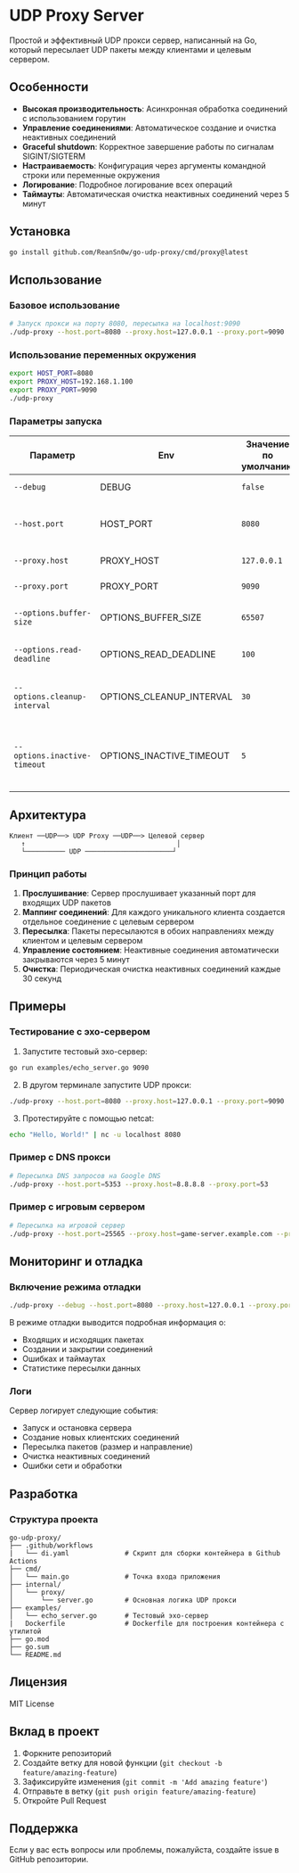 # UDP Proxy Server

Простой и эффективный UDP прокси сервер, написанный на Go, который пересылает UDP пакеты между клиентами и целевым сервером.

## Особенности

- **Высокая производительность**: Асинхронная обработка соединений с использованием горутин
- **Управление соединениями**: Автоматическое создание и очистка неактивных соединений
- **Graceful shutdown**: Корректное завершение работы по сигналам SIGINT/SIGTERM
- **Настраиваемость**: Конфигурация через аргументы командной строки или переменные окружения
- **Логирование**: Подробное логирование всех операций
- **Таймауты**: Автоматическая очистка неактивных соединений через 5 минут

## Установка

```bash
go install github.com/ReanSn0w/go-udp-proxy/cmd/proxy@latest
```

## Использование

### Базовое использование

```bash
# Запуск прокси на порту 8080, пересылка на localhost:9090
./udp-proxy --host.port=8080 --proxy.host=127.0.0.1 --proxy.port=9090
```

### Использование переменных окружения

```bash
export HOST_PORT=8080
export PROXY_HOST=192.168.1.100
export PROXY_PORT=9090
./udp-proxy
```

### Параметры запуска

| Параметр | Env |Значение по умолчанию | Описание |
|--------------|----------|----------|------------------|
| `--debug` | DEBUG | `false` | Включить режим отладки |
| `--host.port` | HOST_PORT | `8080` | Порт для прослушивания входящих соединений |
| `--proxy.host` | PROXY_HOST | `127.0.0.1` | Хост целевого сервера |
| `--proxy.port` | PROXY_PORT | `9090` | Порт целевого сервера |
| `--options.buffer-size` | OPTIONS_BUFFER_SIZE | `65507` | Максимальный размер UDP пакета |
| `--options.read-deadline` | OPTIONS_READ_DEADLINE | `100` | Время ожидания ответа, мс |
| `--options.cleanup-interval` | OPTIONS_CLEANUP_INTERVAL | `30` | Интервал закрытия неактивных соединений, c |
| `--options.inactive-timeout` | OPTIONS_INACTIVE_TIMEOUT | `5` | Время по прошествии которого клиент считается неактивным, м |

## Архитектура

```
Клиент ──UDP──> UDP Proxy ──UDP──> Целевой сервер
   ↑                                      │
   └────────── UDP ──────────────────────┘
```

### Принцип работы

1. **Прослушивание**: Сервер прослушивает указанный порт для входящих UDP пакетов
2. **Маппинг соединений**: Для каждого уникального клиента создается отдельное соединение с целевым сервером
3. **Пересылка**: Пакеты пересылаются в обоих направлениях между клиентом и целевым сервером
4. **Управление состоянием**: Неактивные соединения автоматически закрываются через 5 минут
5. **Очистка**: Периодическая очистка неактивных соединений каждые 30 секунд

## Примеры

### Тестирование с эхо-сервером

1. Запустите тестовый эхо-сервер:
```bash
go run examples/echo_server.go 9090
```

2. В другом терминале запустите UDP прокси:
```bash
./udp-proxy --host.port=8080 --proxy.host=127.0.0.1 --proxy.port=9090
```

3. Протестируйте с помощью netcat:
```bash
echo "Hello, World!" | nc -u localhost 8080
```

### Пример с DNS прокси

```bash
# Пересылка DNS запросов на Google DNS
./udp-proxy --host.port=5353 --proxy.host=8.8.8.8 --proxy.port=53
```

### Пример с игровым сервером

```bash
# Пересылка на игровой сервер
./udp-proxy --host.port=25565 --proxy.host=game-server.example.com --proxy.port=25565
```

## Мониторинг и отладка

### Включение режима отладки

```bash
./udp-proxy --debug --host.port=8080 --proxy.host=127.0.0.1 --proxy.port=9090
```

В режиме отладки выводится подробная информация о:
- Входящих и исходящих пакетах
- Создании и закрытии соединений
- Ошибках и таймаутах
- Статистике пересылки данных

### Логи

Сервер логирует следующие события:
- Запуск и остановка сервера
- Создание новых клиентских соединений
- Пересылка пакетов (размер и направление)
- Очистка неактивных соединений
- Ошибки сети и обработки

## Разработка

### Структура проекта

```
go-udp-proxy/
├── .github/workflows
|   └── di.yaml              # Скрипт для сборки контейнера в Github Actions
├── cmd/
│   └── main.go              # Точка входа приложения
├── internal/
│   └── proxy/
│       └── server.go        # Основная логика UDP прокси
├── examples/
│   └── echo_server.go       # Тестовый эхо-сервер
|   Dockerfile               # Dockerfile для построения контейнера с утилитой
├── go.mod
├── go.sum
└── README.md
```

## Лицензия

MIT License

## Вклад в проект

1. Форкните репозиторий
2. Создайте ветку для новой функции (`git checkout -b feature/amazing-feature`)
3. Зафиксируйте изменения (`git commit -m 'Add amazing feature'`)
4. Отправьте в ветку (`git push origin feature/amazing-feature`)
5. Откройте Pull Request

## Поддержка

Если у вас есть вопросы или проблемы, пожалуйста, создайте issue в GitHub репозитории.
